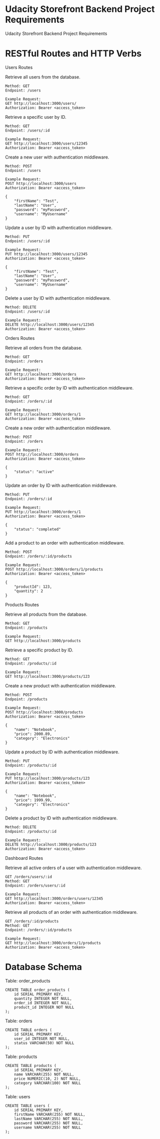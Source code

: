 # Udacity Storefront Backend Project Requirements
Udacity Storefront Backend Project Requirements

# RESTful Routes and HTTP Verbs

Users Routes

Retrieve all users from the database.

    Method: GET
    Endpoint: /users

    Example Request:
    GET http://localhost:3000/users/
    Authorization: Bearer <access_token>

Retrieve a specific user by ID.  

    Method: GET
    Endpoint: /users/:id

    Example Request:
    GET http://localhost:3000/users/12345
    Authorization: Bearer <access_token>

Create a new user with authentication middleware.

    Method: POST
    Endpoint: /users
    
    Example Request:
    POST http://localhost:3000/users
    Authorization: Bearer <access_token>

    {
        "firstName": "Test",
        "lastName": "User",
        "password": "myPassword",
        "username": "MyUsername"
    }

Update a user by ID with authentication middleware.

    Method: PUT
    Endpoint: /users/:id

    Example Request:
    PUT http://localhost:3000/users/12345
    Authorization: Bearer <access_token>

    {
        "firstName": "Test",
        "lastName": "User",
        "password": "myPassword",
        "username": "MyUsername"
    }

Delete a user by ID with authentication middleware.

    Method: DELETE
    Endpoint: /users/:id

    Example Request:
    DELETE http://localhost:3000/users/12345
    Authorization: Bearer <access_token>

Orders Routes

Retrieve all orders from the database.

    Method: GET
    Endpoint: /orders

    Example Request:
    GET http://localhost:3000/orders
    Authorization: Bearer <access_token>

Retrieve a specific order by ID with authentication middleware.

    Method: GET
    Endpoint: /orders/:id

    Example Request:
    GET http://localhost:3000/orders/1
    Authorization: Bearer <access_token>

Create a new order with authentication middleware.

    Method: POST
    Endpoint: /orders

    Example Request:
    POST http://localhost:3000/orders
    Authorization: Bearer <access_token>

    {
        "status": "active"
    }

Update an order by ID with authentication middleware.

    Method: PUT
    Endpoint: /orders/:id

    Example Request:
    PUT http://localhost:3000/orders/1
    Authorization: Bearer <access_token>

    {
        "status": "completed"
    }

Add a product to an order with authentication middleware.

    Method: POST
    Endpoint: /orders/:id/products

    Example Request:
    POST http://localhost:3000/orders/1/products
    Authorization: Bearer <access_token>

    {
        "productId": 123,
        "quantity": 2
    }

Products Routes

Retrieve all products from the database.

    Method: GET
    Endpoint: /products  

    Example Request:
    GET http://localhost:3000/products

Retrieve a specific product by ID.

    Method: GET
    Endpoint: /products/:id

    Example Request:
    GET http://localhost:3000/products/123

Create a new product with authentication middleware.

    Method: POST
    Endpoint: /products

    Example Request:
    POST http://localhost:3000/products
    Authorization: Bearer <access_token>

    {
        "name": "Notebook",
        "price": 2000.89,
        "category": "Electronics"
    }

Update a product by ID with authentication middleware.

    Method: PUT
    Endpoint: /products/:id

    Example Request:
    PUT http://localhost:3000/products/123
    Authorization: Bearer <access_token>

    {
        "name": "Notebook",
        "price": 1999.99,
        "category": "Electronics"
    }

Delete a product by ID with authentication middleware.

    Method: DELETE
    Endpoint: /products/:id

    Example Request:
    DELETE http://localhost:3000/products/123
    Authorization: Bearer <access_token>


Dashboard Routes

Retrieve all active orders of a user with authentication middleware.
    
    GET /orders/users/:id
    Method: GET
    Endpoint: /orders/users/:id

    Example Request:
    GET http://localhost:3000/orders/users/12345
    Authorization: Bearer <access_token>

Retrieve all products of an order with authentication middleware.
    
    GET /orders/:id/products
    Method: GET
    Endpoint: /orders/:id/products

    Example Request:
    GET http://localhost:3000/orders/1/products
    Authorization: Bearer <access_token>

# Database Schema

Table: order_products

    CREATE TABLE order_products (
        id SERIAL PRIMARY KEY,
        quantity INTEGER NOT NULL,
        order_id INTEGER NOT NULL,
        product_id INTEGER NOT NULL
    );

Table: orders

    CREATE TABLE orders (
        id SERIAL PRIMARY KEY,
        user_id INTEGER NOT NULL,
        status VARCHAR(50) NOT NULL
    );

Table: products

    CREATE TABLE products (
        id SERIAL PRIMARY KEY,
        name VARCHAR(255) NOT NULL,
        price NUMERIC(10, 2) NOT NULL,
        category VARCHAR(100) NOT NULL
    );

Table: users

    CREATE TABLE users (
        id SERIAL PRIMARY KEY,
        firstName VARCHAR(255) NOT NULL,
        lastName VARCHAR(255) NOT NULL,
        password VARCHAR(255) NOT NULL,
        username VARCHAR(255) NOT NULL
    );
